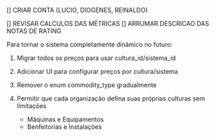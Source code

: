 [] CRIAR CONTA (LUCIO, DIOGENES, REINALDO)

[] REVISAR CALCULOS DAS MÉTRICAS
[] ARRUMAR DESCRICAO DAS NOTAS DE RATING



Para tornar o sistema completamente dinâmico no futuro:
1. Migrar todos os preços para usar cultura_id/sistema_id
2. Adicionar UI para configurar preços por cultura/sistema
3. Remover o enum commodity_type gradualmente
4. Permitir que cada organização defina suas próprias culturas sem limitações

    - Máquinas e Equipamentos
    - Benfeitorias e Instalações